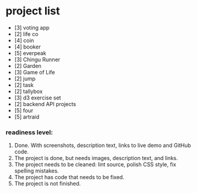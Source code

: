 
# project list
- [3] voting app
- [2] life co
- [4] coin
- [4] booker
- [5] everpeak
- [3] Chingu Runner
- [2] Garden
- [3] Game of Life
- [2] jump
- [2] task
- [2] tallybox
- [3] d3 exercise set
- [2] backend API projects
- [5] four
- [5] artraid

### readiness level:
1. Done. With screenshots, description text, links to live demo and GitHub code.
2. The project is done, but needs images, description text, and links.
3. The project needs to be cleaned: lint source, polish CSS style, fix spelling mistakes.
4. The project has code that needs to be fixed.
5. The project is not finished.
